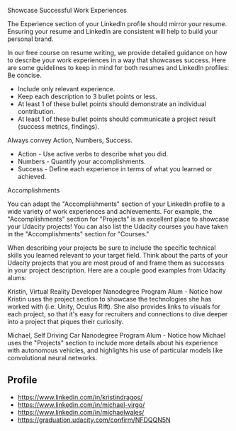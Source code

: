 Showcase Successful Work Experiences

The Experience section of your LinkedIn profile should mirror your resume. Ensuring your resume and LinkedIn are consistent will help to build your personal brand.

In our free course on resume writing, we provide detailed guidance on how to describe your work experiences in a way that showcases success. Here are some guidelines to keep in mind for both resumes and LinkedIn profiles:
Be concise.

* Include only relevant experience.
* Keep each description to 3 bullet points or less.
* At least 1 of these bullet points should demonstrate an individual contribution.
* At least 1 of these bullet points should communicate a project result (success metrics, findings).

Always convey Action, Numbers, Success.

* Action - Use active verbs to describe what you did.
* Numbers - Quantify your accomplishments.
* Success - Define each experience in terms of what you learned or achieved.

Accomplishments

You can adapt the "Accomplishments" section of your LinkedIn profile to a wide variety of work experiences and achievements. For example, the "Accomplishments" section for "Projects" is an excellent place to showcase your Udacity projects! You can also list the Udacity courses you have taken in the "Accomplishments" section for "Courses."

When describing your projects be sure to include the specific technical skills you learned relevant to your target field. Think about the parts of your Udacity projects that you are most proud of and frame them as successes in your project description. Here are a couple good examples from Udacity alums:

Kristin, Virtual Reality Developer Nanodegree Program Alum - Notice how Kristin uses the project section to showcase the technologies she has worked with (i.e. Unity, Oculus Rift). She also provides links to visuals for each project, so that it's easy for recruiters and connections to dive deeper into a project that piques their curiosity.

Michael, Self Driving Car Nanodegree Program Alum - Notice how Michael uses the "Projects" section to include more details about his experience with autonomous vehicles, and highlights his use of particular models like convolutional neural networks. 


## Profile
* https://www.linkedin.com/in/kristindragos/
* https://www.linkedin.com/in/michael-virgo/
* https://www.linkedin.com/in/michaelwales/
* https://graduation.udacity.com/confirm/NFDQQN5N
